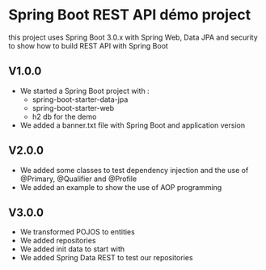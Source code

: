# Spring Boot REST API démo project

this project uses Spring Boot 3.0.x with Spring Web, Data JPA and security to show how to build REST API with Spring Boot


## V1.0.0 
- We started a Spring Boot project with : 
  - spring-boot-starter-data-jpa
  - spring-boot-starter-web
  - h2 db for the demo
- We added a banner.txt file with Spring Boot and application version

## V2.0.0
- We added some classes to test dependency injection and the use of @Primary, @Qualifier and @Profile
- We added an example to show the use of AOP programming

## V3.0.0
- We transformed POJOS to entities
- We added repositories
- We added init data to start with
- We added Spring Data REST to test our repositories

